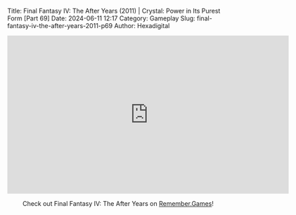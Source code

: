 Title: Final Fantasy IV: The After Years (2011) | Crystal: Power in Its Purest Form [Part 69]
Date: 2024-06-11 12:17
Category: Gameplay
Slug: final-fantasy-iv-the-after-years-2011-p69
Author: Hexadigital

<center><iframe src="https://www.youtube.com/embed/e77baJFqs4c?feature=oembed" allow="accelerometer; autoplay; encrypted-media; gyroscope; picture-in-picture" width="640" height="360" frameborder="0"></iframe>

Check out Final Fantasy IV: The After Years on [Remember.Games](https://remember.games/game/7757/final-fantasy-iv-the-complete-collection/)!</center>